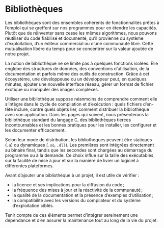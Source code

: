 # Bibliothèques

Les bibliothèques sont des ensembles cohérents de fonctionnalités prêtes à l’emploi qui se greffent sur nos programmes pour en étendre les capacités. Plutôt que de réinventer sans cesse les mêmes algorithmes, nous pouvons réutiliser du code fiabilisé et documenté, qu’il provienne du système d’exploitation, d’un éditeur commercial ou d’une communauté libre. Cette mutualisation libère du temps pour se concentrer sur la valeur ajoutée de notre projet.

La notion de bibliothèque ne se limite pas à quelques fonctions isolées. Elle englobe des structures de données, des conventions d’utilisation, de la documentation et parfois même des outils de construction. Grâce à cet écosystème, une développeuse ou un développeur peut, en quelques minutes, ajouter une nouvelle interface réseau, gérer un format de fichier exotique ou manipuler des images complexes.

Utiliser une bibliothèque suppose néanmoins de comprendre comment elle s’intègre dans le cycle de compilation et d’exécution : quels fichiers d’en-tête inclure, contre quels objets lier, comment distribuer la bibliothèque avec son application. Dans les pages qui suivent, nous présenterons la bibliothèque standard du langage C, des bibliothèques tierces incontournables et les bonnes pratiques pour les installer, les configurer et les documenter efficacement.

Selon leur mode de distribution, les bibliothèques peuvent être statiques (`.a`) ou dynamiques (`.so`, `.dll`). Les premières sont intégrées directement au binaire final, tandis que les secondes sont chargées au démarrage du programme ou à la demande. Ce choix influe sur la taille des exécutables, sur la facilité de mise à jour et sur la manière de livrer un logiciel à différentes plateformes.

Avant d’ajouter une bibliothèque à un projet, il est utile de vérifier :

* la licence et ses implications pour la diffusion du code ;
* la fréquence des mises à jour et la réactivité de la communauté ;
* la qualité de la documentation et la présence d’exemples d’utilisation ;
* la compatibilité avec les versions du compilateur et du système d’exploitation ciblés.

Tenir compte de ces éléments permet d’intégrer sereinement une dépendance et d’en assurer la maintenance tout au long de la vie du projet.

